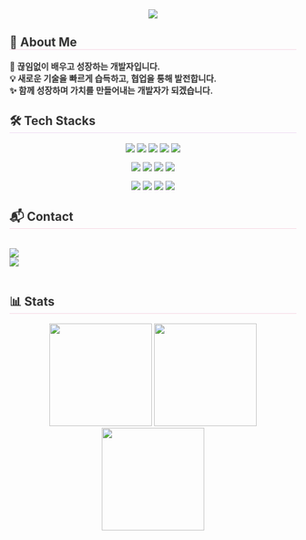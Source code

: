<div align="center">
  <img src="https://capsule-render.vercel.app/api?type=waving&color=0:FADADD,100:EFD9F2&height=120&text=Yeajin's%20Workspace&animation=twinkling&fontColor=333333&fontSize=40" />
</div>

<!-- 👋 About Me -->
<div style="text-align: left;"> 
  <h2 style="border-bottom: 1px solid #f6d6e4; color: #333333;"> 👋 About Me </h2>  
  <div style="font-weight: 600; font-size: 15px; text-align: left; color: #333333;">
    🌱 끊임없이 배우고 성장하는 개발자입니다.<br>
    💡 새로운 기술을 빠르게 습득하고, 협업을 통해 발전합니다.<br>
    ✨ 함께 성장하며 가치를 만들어내는 개발자가 되겠습니다.<br>
  </div> 
</div>

<!-- 🛠️ Tech Stacks -->
<h2 style="border-bottom: 1px solid #EFD9F2; color: #333333;"> 🛠️ Tech Stacks </h2>

<!-- Web Dev / Scripts -->
<p align="center">
  <img src="https://img.shields.io/badge/Node.js-F9C6C9?style=flat-square&logo=Node.js&logoColor=333333">
  <img src="https://img.shields.io/badge/HTML5-F9C6C9?style=flat-square&logo=HTML5&logoColor=333333">
  <img src="https://img.shields.io/badge/JavaScript-F9C6C9?style=flat-square&logo=JavaScript&logoColor=333333">
  <img src="https://img.shields.io/badge/Python-F9C6C9?style=flat-square&logo=Python&logoColor=333333">
  <img src="https://img.shields.io/badge/MySQL-F9C6C9?style=flat-square&logo=MySQL&logoColor=333333">
</p>

<!-- Language & OS -->
<p align="center">
  <img src="https://img.shields.io/badge/Java-EFD9F2?style=flat-square&logo=Java&logoColor=333333">
  <img src="https://img.shields.io/badge/C-EFD9F2?style=flat-square&logo=C&logoColor=333333">
  <img src="https://img.shields.io/badge/Linux-EFD9F2?style=flat-square&logo=Linux&logoColor=333333">
  <img src="https://img.shields.io/badge/Oracle-EFD9F2?style=flat-square&logo=Oracle&logoColor=333333">
</p>

<!-- Tools & Frameworks -->
<p align="center">
  <img src="https://img.shields.io/badge/Git-FFF2B2?style=flat-square&logo=Git&logoColor=333333">
  <img src="https://img.shields.io/badge/GitHub-FFF2B2?style=flat-square&logo=GitHub&logoColor=333333">
  <img src="https://img.shields.io/badge/Express-FFF2B2?style=flat-square&logo=Express&logoColor=333333">
  <img src="https://img.shields.io/badge/Next.js-FFF2B2?style=flat-square&logo=Next.js&logoColor=333333">
</p>



<!-- 📬 Contact -->
<div style="text-align: left;">
  <h2 style="border-bottom: 1px solid #f6d6e4; color: #333333;"> 📬 Contact </h2> <br> 
  <div style="text-align: left;"> 
    <a href="https://www.instagram.com/whyj_isisis/"> 
      <img src="https://img.shields.io/badge/Instagram-F9C6C9?style=flat-square&logo=Instagram&logoColor=white"> 
    </a>
    <br>
    <a href="#"> 
      <img src="https://img.shields.io/badge/Notion-F6D6E4?style=flat-square&logo=Notion&logoColor=white"> 
    </a>
  </div>  
  <br> 
</div>

<h2 style="border-bottom: 1px solid #f6d6e4; color: #333333;"> 📊 Stats </h2> 
<div align="center">
  <img src="https://github-readme-stats.vercel.app/api?username=yeajin458&show_icons=true&hide_border=true&bg_color=ffffff&title_color=000000&text_color=000000&icon_color=ff8fa3" height="180px"/>
  <img src="https://github-readme-stats.vercel.app/api/top-langs/?username=yeajin458&layout=compact&hide_border=true&bg_color=ffffff&title_color=000000&text_color=000000" height="180px"/>
</div>

<div align="center">
  <img src="https://github-readme-streak-stats.herokuapp.com/?user=yeajin458&background=ffffff&ring=ff8fa3&fire=ff8fa3&currStreakLabel=000000&sideNums=000000&sideLabels=000000&dates=666666&hide_border=true" height="180px"/>
</div>



